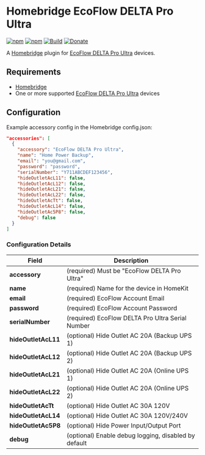 # Homebridge EcoFlow DELTA Pro Ultra

[![npm](https://badgen.net/npm/v/homebridge-ecoflow-delta-pro-ultra)](https://www.npmjs.com/package/homebridge-ecoflow-delta-pro-ultra)
[![npm](https://badgen.net/npm/dt/homebridge-ecoflow-delta-pro-ultra)](https://www.npmjs.com/package/homebridge-ecoflow-delta-pro-ultra)
[![Build](https://github.com/michaelahern/homebridge-ecoflow-delta-pro-ultra/actions/workflows/build.yml/badge.svg)](https://github.com/michaelahern/homebridge-ecoflow-delta-pro-ultra/actions/workflows/build.yml)
[![Donate](https://badgen.net/badge/Donate/PayPal/green)](https://paypal.me/michaeljahern)

A [Homebridge](https://homebridge.io) plugin for [EcoFlow DELTA Pro Ultra](https://www.ecoflow.com/us/delta-pro-ultra) devices.

## Requirements

- [Homebridge](https://homebridge.io/)
- One or more supported [EcoFlow DELTA Pro Ultra](https://www.ecoflow.com/us/delta-pro-ultra) devices

## Configuration

Example accessory config in the Homebridge config.json:

```json
"accessories": [
  {
    "accessory": "EcoFlow DELTA Pro Ultra",
    "name": "Home Power Backup",
    "email": "you@gmail.com",
    "password": "password",
    "serialNumber": "Y711ABCDEF123456",
    "hideOutletAcL11": false,
    "hideOutletAcL12": false,
    "hideOutletAcL21": false,
    "hideOutletAcL22": false,
    "hideOutletAcTt": false,
    "hideOutletAcL14": false,
    "hideOutletAc5P8": false,
    "debug": false
  }
]
```

### Configuration Details

Field               | Description
--------------------|------------
**accessory**       | (required) Must be "EcoFlow DELTA Pro Ultra"
**name**            | (required) Name for the device in HomeKit
**email**           | (required) EcoFlow Account Email
**password**        | (required) EcoFlow Account Password
**serialNumber**    | (required) EcoFlow DELTA Pro Ultra Serial Number
**hideOutletAcL11** | (optional) Hide Outlet AC 20A (Backup UPS 1)
**hideOutletAcL12** | (optional) Hide Outlet AC 20A (Backup UPS 2)
**hideOutletAcL21** | (optional) Hide Outlet AC 20A (Online UPS 1)
**hideOutletAcL22** | (optional) Hide Outlet AC 20A (Online UPS 2)
**hideOutletAcTt**  | (optional) Hide Outlet AC 30A 120V
**hideOutletAcL14** | (optional) Hide Outlet AC 30A 120V/240V
**hideOutletAc5P8** | (optional) Hide Power Input/Output Port
**debug**           | (optional) Enable debug logging, disabled by default
